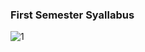 ### First Semester Syallabus

![1](https://user-images.githubusercontent.com/88783614/194719217-94268c8b-e0f1-46f5-ab7f-af332bda1c3e.png)
